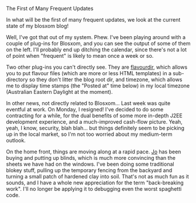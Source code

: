 The First of Many Frequent Updates

<p>In what will be the first of many frequent updates, we look at the
current state of my blosxom blog!</p>

<p>Well, I've got that out of my system. Phew. I've been playing
around with a couple of plug-ins for Blosxom, and you can see the
output of some of them on the left. I'll probably end up ditching the
calendar, since there's not a lot of point when "frequent" is likely
to mean once a week or so.</p>

<p>Two other plug-ins you can't directly see. They are <a
href="http://raelity.org/apps/blosxom/downloads/plugins/flavourdir">flavourdir</a>,
which allows you to put flavour files (which are more or less HTML
templates) in a sub-directory so they don't litter the blog root dir,
and timezone, which allows me to display time stamps (the "Posted at"
time below) in my local timezone (Australian Eastern Daylight at the
moment).</p>

<p>In other news, not directly related to Blosxom... Last week was
quite eventful at work. On Monday, I resigned! I've decided to do some
contracting for a while, for the dual benefits of some more in-depth
J2EE development experience, and a much-improved cash-flow
picture. Yeah, yeah, I know, security, blah blah... but things
definitely seem to be picking up in the local market, so I'm not too
worried about my medium-term outlook.</p>

<p>On the home front, things are moving along at a rapid pace. <a
href="http://www.mojain.com/jo" >Jo</a> has been buying and putting up
blinds, which is much more convincing than the sheets we have had on
the windows. I've been doing some traditional blokey stuff, pulling up
the temporary fencing from the backyard and turning a small patch of
hardened clay into soil. That's not as much fun as it sounds, and I
have a whole new appreciation for the term "back-breaking work". I'll
no longer be applying it to debugging even the worst spaghetti
code.</p>

